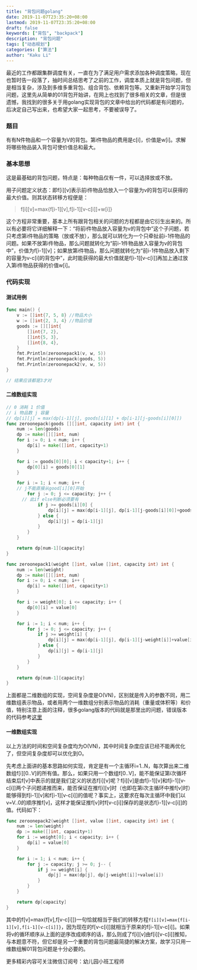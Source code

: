 ```yaml
---
title: "背包问题golang"
date: 2019-11-07T23:35:20+08:00
lastmod: 2019-11-07T23:35:20+08:00
draft: false
keywords: ["背包", "backpack"]
description: "背包问题"
tags: ["动态规划"]
categories: ["算法"]
author: "Kaku Li"
---
```


最近的工作都跟集群调度有关，一直在为了满足用户需求添加各种调度策略，现在也暂时告一段落了，抽时间总结思考了之前的工作，调度本质上就是背包问题，但是相当复杂，涉及到多维多重背包、组合背包、依赖背包等。又重新开始学习背包问题，这里先从简单的01背包开始讲，在网上也找到了很多相关的文章，但是很遗憾，我找到的很多关于用golang实现背包的文章中给出的代码都是有问题的，后决定自己写出来，也希望大家一起思考，不要被误导了。

### 题目

有有N件物品和一个容量为V的背包。第i件物品的费用是c[i]，价值是w[i]。求解将哪些物品装入背包可使价值总和最大。

### 基本思想

这是最基础的背包问题，特点是：每种物品仅有一件，可以选择放或不放。

用子问题定义状态：即f\[i][v]表示前i件物品恰放入一个容量为v的背包可以获得的最大价值。则其状态转移方程便是：

> f\[i][v]=max{f\[i-1][v],f\[i-1][v-c[i]]+w[i]}

这个方程非常重要，基本上所有跟背包相关的问题的方程都是由它衍生出来的。所以有必要将它详细解释一下：“将前i件物品放入容量为v的背包中”这个子问题，若只考虑第i件物品的策略（放或不放），那么就可以转化为一个只牵扯前i-1件物品的问题。如果不放第i件物品，那么问题就转化为“前i-1件物品放入容量为v的背包中”，价值为f\[i-1][v]；如果放第i件物品，那么问题就转化为“前i-1件物品放入剩下的容量为v-c[i]的背包中”，此时能获得的最大价值就是f\[i-1][v-c[i]]再加上通过放入第i件物品获得的价值w[i]。

### 代码实现

#### 测试用例

```go
func main() {
	v := []int{7, 5, 8} //物品大小
	w := []int{2, 3, 4} //物品价值
	goods := [][]int{
		[]int{7, 2},
		[]int{5, 3},
		[]int{8, 4},
	}
	fmt.Println(zeroonepack1(v, w, 5))
	fmt.Println(zeroonepack(goods, 5))
	fmt.Println(zeroonepack2(v, w, 5))
}

// 结果应该都是3才对
```

#### 二维数组实现

```go
// 0 消耗 1 价值
// i 物品数 j 容量
// dp[i][j] = max(dp[i-1][j], goods[i][1] + dp[i-1][j-goods[i][0]])
func zeroonepack(goods [][]int, capacity int) int {
	num := len(goods)
	dp := make([][]int, num)
	for i := 0; i < num; i++ {
		dp[i] = make([]int, capacity+1)
	}

	for i := goods[0][0]; i < capacity+1; i++ {
		dp[0][i] = goods[0][1]
	}

	for i := 1; i < num; i++ {
    // j不能直接从good[i][0]开始
		for j := 0; j <= capacity; j++ {
      // 此if else判断必须要有
			if j >= goods[i][0] {
				dp[i][j] = max(dp[i-1][j], dp[i-1][j-goods[i][0]]+goods[i][1])
			} else {
				dp[i][j] = dp[i-1][j]
			}
		}
	}

	return dp[num-1][capacity]
}

func zeroonepack1(weight []int, value []int, capacity int) int {
	num := len(weight)
	dp := make([][]int, num)
	for i := 0; i < num; i++ {
		dp[i] = make([]int, capacity+1)
	}

	for i := weight[0]; i <= capacity; i++ {
		dp[0][i] = value[0]
	}

	for i := 1; i < num; i++ {
		for j := 0; j <= capacity; j++ {
			if j >= weight[i] {
				dp[i][j] = max(dp[i-1][j], dp[i-1][j-weight[i]]+value[i])
			} else {
				dp[i][j] = dp[i-1][j]
			}
		}
	}

	return dp[num-1][capacity]
}
```

上面都是二维数组的实现，空间复杂度是O(VN)，区别就是传入的参数不同，用二维数组表示物品，或者用两个一维数组分别表示物品的消耗（重量或体积等）和价值，特别注意上面的注释，很多golang版本的代码就是那里出的问题，错误版本的代码参考[这里](https://studygolang.com/articles/11459)

#### 一维数组实现

以上方法的时间和空间复杂度均为O(VN)，其中时间复杂度应该已经不能再优化了，但空间复杂度却可以优化到O。

先考虑上面讲的基本思路如何实现，肯定是有一个主循环i=1..N，每次算出来二维数组f[i][0..V]的所有值。那么，如果只用一个数组f[0..V]，能不能保证第i次循环结束后f[v]中表示的就是我们定义的状态f\[i][v]呢？f\[i][v]是由f\[i-1][v]和f\[i-1][v-c[i]]两个子问题递推而来，能否保证在推f\[i][v]时（也即在第i次主循环中推f[v]时）能够得到f\[i-1][v]和f\[i-1][v-c[i]]的值呢？事实上，这要求在每次主循环中我们以v=V..0的顺序推f[v]，这样才能保证推f[v]时f[v-c[i]]保存的是状态f\[i-1][v-c[i]]的值。代码如下：

```go
func zeroonepack2(weight []int, value []int, capacity int) int {
	num := len(weight)
	dp := make([]int, capacity+1)
	for i := weight[0]; i < capacity; i++ {
		dp[i] = value[0]
	}

	for i := 1; i < num; i++ {
		for j := capacity; j >= 0; j-- {
			if j >= weight[i] {
				dp[j] = max(dp[j], dp[j-weight[i]]+value[i])
			}
		}
	}

	return dp[capacity]
}
```

其中的f[v]=max{f[v],f[v-c[i]]}一句恰就相当于我们的转移方程`f[i][v]=max{f[i-1][v],f[i-1][v-c[i]]}`，因为现在的f[v-c[i]]就相当于原来的f\[i-1][v-c[i]]。如果将v的循环顺序从上面的逆序改成顺序的话，那么则成了f\[i][v]由f\[i][v-c[i]]推知，与本题意不符，但它却是另一个重要的背包问题最简捷的解决方案，故学习只用一维数组解01背包问题是十分必要的。



更多精彩内容可关注微信订阅号：幼儿园小班工程师